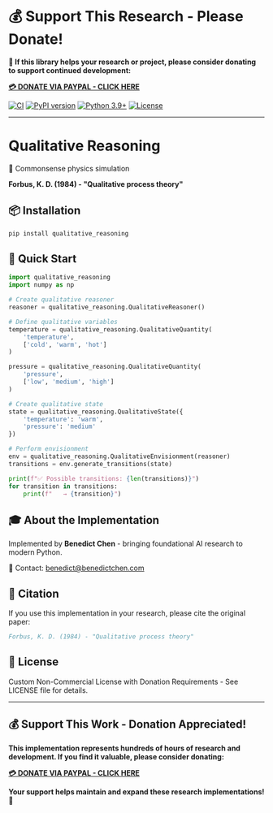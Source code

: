 # 💰 Support This Research - Please Donate!

**🙏 If this library helps your research or project, please consider donating to support continued development:**

**[💳 DONATE VIA PAYPAL - CLICK HERE](https://www.paypal.com/cgi-bin/webscr?cmd=_s-xclick&hosted_button_id=WXQKYYKPHWXHS)**

[![CI](https://github.com/benedictchen/qualitative-reasoning/workflows/CI/badge.svg)](https://github.com/benedictchen/qualitative-reasoning/actions)
[![PyPI version](https://img.shields.io/pypi/v/qualitative-reasoning.svg)](https://pypi.org/project/qualitative-reasoning/)
[![Python 3.9+](https://img.shields.io/badge/python-3.9+-blue.svg)](https://www.python.org/downloads/)
[![License](https://img.shields.io/badge/license-Custom%20Non--Commercial-red.svg)](LICENSE)

---

# Qualitative Reasoning

🤔 Commonsense physics simulation

**Forbus, K. D. (1984) - "Qualitative process theory"**

## 📦 Installation

```bash
pip install qualitative_reasoning
```

## 🚀 Quick Start

```python
import qualitative_reasoning
import numpy as np

# Create qualitative reasoner
reasoner = qualitative_reasoning.QualitativeReasoner()

# Define qualitative variables
temperature = qualitative_reasoning.QualitativeQuantity(
    'temperature', 
    ['cold', 'warm', 'hot']
)

pressure = qualitative_reasoning.QualitativeQuantity(
    'pressure',
    ['low', 'medium', 'high']
)

# Create qualitative state
state = qualitative_reasoning.QualitativeState({
    'temperature': 'warm',
    'pressure': 'medium'
})

# Perform envisionment
env = qualitative_reasoning.QualitativeEnvisionment(reasoner)
transitions = env.generate_transitions(state)

print(f"✅ Possible transitions: {len(transitions)}")
for transition in transitions:
    print(f"   → {transition}")
```

## 🎓 About the Implementation

Implemented by **Benedict Chen** - bringing foundational AI research to modern Python.

📧 Contact: benedict@benedictchen.com

## 📖 Citation

If you use this implementation in your research, please cite the original paper:

```bibtex
Forbus, K. D. (1984) - "Qualitative process theory"
```

## 📜 License

Custom Non-Commercial License with Donation Requirements - See LICENSE file for details.

---

## 💰 Support This Work - Donation Appreciated!

**This implementation represents hundreds of hours of research and development. If you find it valuable, please consider donating:**

**[💳 DONATE VIA PAYPAL - CLICK HERE](https://www.paypal.com/cgi-bin/webscr?cmd=_s-xclick&hosted_button_id=WXQKYYKPHWXHS)**

**Your support helps maintain and expand these research implementations! 🙏**